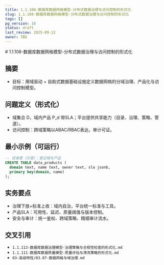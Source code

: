 ```yaml
---
title: 1.1.108-数据库数据网格模型-分布式数据治理与访问控制的形式化
slug: 1.1.108-数据库数据网格模型-分布式数据治理与访问控制的形式化
tags: []
pg_version: 16
status: draft
last_review: 2025-09-12
owner: TBD
---
```


﻿# 1.1.108-数据库数据网格模型-分布式数据治理与访问控制的形式化

## 摘要

- 目标：用域驱动 + 自助式数据基础设施定义数据网格的分域治理、产品化与访问控制模型。

## 问题定义（形式化）

- 域集合 D，域内产品 P_d 带SLA；平台提供共享能力（目录、治理、策略、管道）。
- 访问控制：跨域策略以ABAC/RBAC表达，审计可证。

## 最小示例（可运行）

```sql
-- 目录表（示意）：登记域与产品
CREATE TABLE data_products (
  domain text, name text, owner text, sla jsonb,
  primary key(domain, name)
);
```

## 实务要点

- 治理下放+标准上收：域内自治，平台统一标准与工具。
- 产品SLA：可用性、延迟、质量阈值与版本控制。
- 安全与审计：统一鉴权、跨域策略、精细审计流水。

## 交叉引用

- `1.1.113-数据库数据治理模型-治理策略与合规性检查的形式化.md`
- `1.1.111-数据库数据质量模型-质量评估与清洗策略的形式化.md`
- `03-高级特性/03.07-数据网格与域治理.md`
